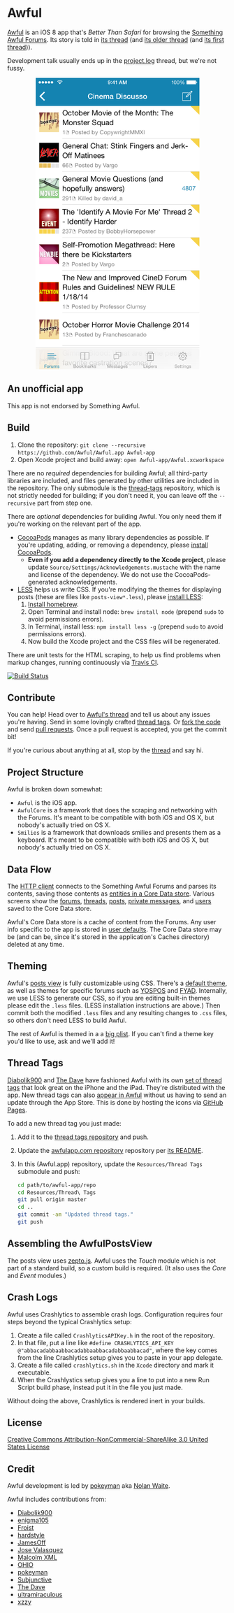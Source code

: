 Awful
=====

[Awful][App Store] is an iOS 8 app that's *Better Than Safari* for browsing the [Something Awful Forums][forums]. Its story is told in [its thread][current thread] (and [its older thread][second thread] (and [its first thread][first thread])).

Development talk usually ends up in the [project.log][] thread, but we're not fussy.

<p align="center">
  <img src="screenshot.png" width="375" height="667" alt="Screenshot of Awful as it appears on an iPhone">
</p>

[App Store]: https://itunes.apple.com/app/awful-unofficial-something/id567936609
[forums]: http://forums.somethingawful.com
[current thread]: http://forums.somethingawful.com/showthread.php?threadid=3510131
[second thread]: http://forums.somethingawful.com/showthread.php?threadid=3381510
[first thread]: http://forums.somethingawful.com/showthread.php?threadid=3483760
[project.log]: http://forums.somethingawful.com/showthread.php?threadid=3564303

An unofficial app
-----------------

This app is not endorsed by Something Awful.

Build
-----

1. Clone the repository: `git clone --recursive https://github.com/Awful/Awful.app Awful-app`
2. Open Xcode project and build away: `open Awful-app/Awful.xcworkspace`

There are no *required* dependencies for building Awful; all third-party libraries are included, and files generated by other utilities are included in the repository. The only submodule is the [thread-tags][] repository, which is not strictly needed for building; if you don't need it, you can leave off the `--recursive` part from step one.

There are *optional* dependencies for building Awful. You only need them if you're working on the relevant part of the app.

* [CocoaPods][] manages as many library dependencies as possible. If you're updating, adding, or removing a dependency, please [install CocoaPods][CocoaPods].
    * **Even if you add a dependency directly to the Xcode project**, please update `Source/Settings/Acknowledgements.mustache` with the name and license of the dependency. We do not use the CocoaPods-generated acknowledgements.
* [LESS][] helps us write CSS. If you're modifying the themes for displaying posts (these are files like `posts-view*.less`), please [install LESS][LESS]:
    1. [Install homebrew](http://mxcl.github.com/homebrew/).
    2. Open Terminal and install node: `brew install node` (prepend `sudo` to avoid permissions errors).
    3. In Terminal, install less: `npm install less -g` (prepend `sudo` to avoid permissions errors).
    4. Now build the Xcode project and the CSS files will be regenerated.

There are unit tests for the HTML scraping, to help us find problems when markup changes, running continuously via [Travis CI][].

[![Build Status](https://travis-ci.org/Awful/Awful.app.png)](https://travis-ci.org/Awful/Awful.app)

[CocoaPods]: http://cocoapods.org/
[HTMLReader]: https://github.com/nolanw/HTMLReader
[LESS]: http://lesscss.org/#usage
[thread-tags]: https://github.com/Awful/thread-tags
[Travis CI]: https://travis-ci.org/Awful/Awful.app

Contribute
----------

You can help! Head over to [Awful's thread][current thread] and tell us about any issues you're having. Send in some lovingly crafted [thread tags][]. Or [fork the code][fork] and send [pull requests][]. Once a pull request is accepted, you get the commit bit!

If you're curious about anything at all, stop by the [thread][current thread] and say hi.

[thread tags]: https://github.com/Awful/thread-tags#readme
[fork]: https://github.com/Awful/Awful.app/fork_select
[pull requests]: https://github.com/Awful/Awful.app/pulls

Project Structure
-----------------

Awful is broken down somewhat:

* `Awful` is the iOS app.
* `AwfulCore` is a framework that does the scraping and networking with the Forums. It's meant to be compatible with both iOS and OS X, but nobody's actually tried on OS X.
* `Smilies` is a framework that downloads smilies and presents them as a keyboard. It's meant to be compatible with both iOS and OS X, but nobody's actually tried on OS X.

Data Flow
---------

The [HTTP client][] connects to the Something Awful Forums and parses its contents, saving those contents as [entities in a Core Data store][entities]. Various screens show the [forums][], [threads][], [posts][], [private messages][], and [users][] saved to the Core Data store.

Awful's Core Data store is a cache of content from the Forums. Any user info specific to the app is stored in [user defaults][]. The Core Data store may be (and can be, since it's stored in the application's Caches directory) deleted at any time.

[HTTP client]: Core/Networking/AwfulForumsClient.h
[entities]: Core/Models
[forums]: Source/Forums
[threads]: Source/Threads
[posts]: Source/Posts
[private messages]: Source/Private%20Messages
[users]: Source/Users
[user defaults]: Source/Settings/AwfulSettings.h

Theming
-------

Awful's [posts view][] is fully customizable using CSS. There's a [default theme][], as well as themes for specific forums such as [YOSPOS][YOSPOS CSS theme] and [FYAD][FYAD CSS theme]. Internally, we use LESS to generate our CSS, so if you are editing built-in themes please edit the `.less` files. (LESS installation instructions are above.) Then commit both the modified `.less` files and any resulting changes to `.css` files, so others don't need LESS to build Awful.

The rest of Awful is themed in a a [big plist][theme plist]. If you can't find a theme key you'd like to use, ask and we'll add it!

[posts view]: App/Posts/AwfulPostsView.h
[default theme]: App/Theming/posts-view.css
[YOSPOS CSS theme]: App/Theming/posts-view-219.less
[FYAD CSS theme]: App/Theming/posts-view-26.less
[AwfulTheme]: App/Theming/AwfulTheme.h
[theme plist]: App/Theming/Themes.plist

Thread Tags
-----------

[Diabolik900][] and [The Dave][] have fashioned Awful with its own [set of thread tags][thread tags] that look great on the iPhone and the iPad. They're distributed with the app. New thread tags can also [appear in Awful][AwfulThreadTags] without us having to send an update through the App Store. This is done by hosting the icons via [GitHub Pages][awfulapp.com.git].

To add a new thread tag you just made:

1. Add it to the [thread tags repository][Thread Tags.git] and push.
2. Update the [awfulapp.com repository][awfulapp.com.git] repository per [its README][awfulapp.com.git README].
3. In this (Awful.app) repository, update the `Resources/Thread Tags` submodule and push:
    
    ```bash
    cd path/to/awful-app/repo
    cd Resources/Thread\ Tags
    git pull origin master
    cd ..
    git commit -am "Updated thread tags."
    git push
    ```

[AwfulThreadTags]: Source/Networking/AwfulThreadTags.m
[awfulapp.com.git]: https://github.com/Awful/awful.github.io
[awfulapp.com.git README]: https://github.com/Awful/awful.github.io/blob/master/README.md#thread-tags
[Thread Tags.git]: https://github.com/Awful/thread-tags

Assembling the AwfulPostsView
-----------------------------

The posts view uses [zepto.js][]. Awful uses the *Touch* module which is not part of a standard build, so a custom build is required. (It also uses the *Core* and *Event* modules.)

[zepto.js]: http://zeptojs.com/

Crash Logs
----------

Awful uses Crashlytics to assemble crash logs. Configuration requires four steps beyond the typical Crashlytics setup:

1. Create a file called `CrashlyticsAPIKey.h` in the root of the repository.
2. In that file, put a line like `#define CRASHLYTICS_API_KEY @"abbacadabbaabbacadabbaabbacadabbaabbacad"`, where the key comes from the line Crashlytics setup gives you to paste in your app delegate.
3. Create a file called `crashlytics.sh` in the `Xcode` directory and mark it executable.
4. When the Crashlystics setup gives you a line to put into a new Run Script build phase, instead put it in the file you just made.

Without doing the above, Crashlytics is rendered inert in your builds.

License
-------

[Creative Commons Attribution-NonCommercial-ShareAlike 3.0 United States License](http://creativecommons.org/licenses/by-nc-sa/3.0/us/)

Credit
------

Awful development is led by [pokeyman][] aka [Nolan Waite](https://github.com/nolanw).

Awful includes contributions from:

- [Diabolik900][]
- [enigma105](http://forums.somethingawful.com/member.php?action=getinfo&userid=51258)
- [Froist](http://forums.somethingawful.com/member.php?action=getinfo&userid=56411)
- [hardstyle](http://forums.somethingawful.com/member.php?action=getinfo&userid=51070)
- [JamesOff](http://forums.somethingawful.com/member.php?action=getinfo&userid=32221)
- [Jose Valasquez](http://forums.somethingawful.com/member.php?action=getinfo&userid=77039)
- [Malcolm XML](http://forums.somethingawful.com/member.php?action=getinfo&userid=154586)
- [OHIO](http://forums.somethingawful.com/member.php?action=getinfo&userid=82915)
- [pokeyman][]
- [Subjunctive](http://forums.somethingawful.com/member.php?action=getinfo&userid=103253)
- [The Dave][]
- [ultramiraculous](http://forums.somethingawful.com/member.php?action=getinfo&userid=44504)
- [xzzy](http://forums.somethingawful.com/member.php?action=getinfo&userid=148096)

[Diabolik900]: http://forums.somethingawful.com/member.php?action=getinfo&userid=113215
[pokeyman]: http://forums.somethingawful.com/member.php?action=getinfo&userid=106125
[The Dave]: http://forums.somethingawful.com/member.php?action=getinfo&userid=41741
